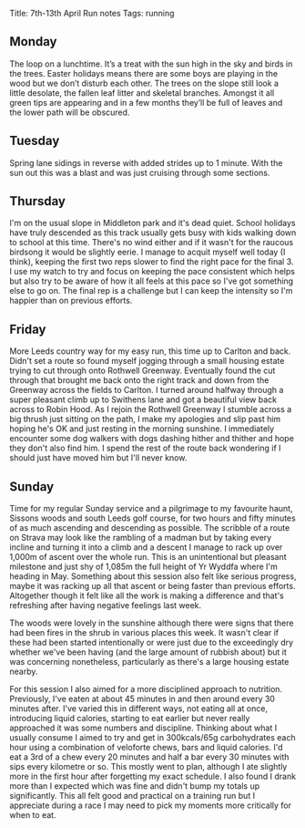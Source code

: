 Title: 7th-13th April Run notes
Tags: running

## Monday

The loop on a lunchtime. It’s a treat with the sun high in the sky and birds in the trees. Easter holidays means there are
some boys are playing in the wood but we don’t disturb each other. The trees on the slope still look a little desolate, 
the fallen leaf litter and skeletal branches. Amongst it all green tips are appearing and in a few months they’ll be full of
leaves and the lower path will be obscured.

## Tuesday

Spring lane sidings in reverse with added strides up to 1 minute. With the sun out this was a blast and was just cruising
through some sections.

## Thursday

I'm on the usual slope in Middleton park and it's dead quiet. School holidays have truly descended as this track usually
gets busy with kids walking down to school at this time. There's no wind either and if it wasn't for the raucous birdsong
it would be slightly eerie. I manage to acquit myself well today (I think), keeping the first two reps slower to find
the right pace for the final 3. I use my watch to try and focus on keeping the pace consistent which helps but also try 
to be aware of how it all feels at this pace so I've got something else to go on. The final rep is a challenge but I can
keep the intensity so I'm happier than on previous efforts.

## Friday

More Leeds country way for my easy run, this time up to Carlton and back. Didn't set a route so found myself jogging through a 
small housing estate trying to cut through onto Rothwell Greenway. Eventually found the cut through that brought me
back onto the right track and down from the Greenway across the fields to Carlton. I turned around halfway through a super
pleasant climb up to Swithens lane and got a beautiful view back across to Robin Hood. As I rejoin the Rothwell Greenway
I stumble across a big thrush just sitting on the path, I make my apologies and slip past him hoping he's OK and just 
resting in the morning sunshine. I immediately encounter some dog walkers with dogs dashing hither and thither and 
hope they don't also find him. I spend the rest of the route back wondering if I should just have moved him but I'll 
never know.

## Sunday

Time for my regular Sunday service and a pilgrimage to my favourite haunt, Sissons woods and south Leeds golf course, for
two hours and fifty minutes of as much ascending and descending as possible. The scribble of a route on Strava may look
like the rambling of a madman but by taking every incline and turning it into a climb and a descent I manage to rack up
over 1,000m of ascent over the whole run. This is an unintentional but pleasant milestone and just shy of 1,085m
the full height of Yr Wyddfa where I'm heading in May. Something about this session also felt like serious progress, 
maybe it was racking up all that ascent or being faster than previous efforts. Altogether though it felt like all the work
is making a difference and that's refreshing after having negative feelings last week.

The woods were lovely in the sunshine although there were signs that there had been fires in the shrub in various places
this week. It wasn't clear if these had been started intentionally or were just due to the exceedingly dry whether we've
been having (and the large amount of rubbish about) but it was concerning nonetheless, particularly as there's a large 
housing estate nearby.

For this session I also aimed for a more disciplined approach to nutrition. Previously, I've eaten at about 45 minutes in
and then around every 30 minutes after. I've varied this in different ways, not eating all at once, introducing liquid calories,
starting to eat earlier but never really approached it was some numbers and discipline. Thinking about what I usually consume
I aimed to try and get in 300kcals/65g carbohydrates each hour using a combination of veloforte chews, bars and liquid 
calories. I'd eat a 3rd of a chew every 20 minutes and half a bar every 30 minutes with sips every kilometre or so. This
mostly went to plan, although I ate slightly more in the first hour after forgetting my exact schedule. I also found I drank
more than I expected which was fine and didn't bump my totals up significantly. This all felt good and practical on a training run
but I appreciate during a race I may need to pick my moments more critically for when to eat. 
